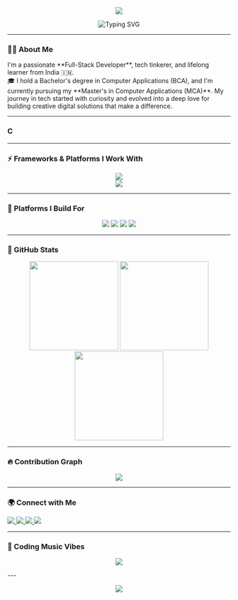 
<p align="center">
  <img src="https://capsule-render.vercel.app/api?type=waving&height=300&color=gradient&text=Welcome%20to%20My%20GitHub&fontAlignY=25&desc=Scroll%20to%20explore%20my%20work%20👇&fontColor=FFFFFF" />
</p>



<p align="center">
 <img src="https://readme-typing-svg.demolab.com/demo/?weight=900&size=40&color=F7F7F7&center=true&vCenter=true&width=950&height=100&lines=Hi+%F0%9F%91%8B%2C+I'm+Anthony+Prakash+Rozario!;BCA+Graduate++%7C++MCA+Pursuing+;Tech+Enthusiast++%7C+Open+Source+Lover;Let's+Build+Amazing+Things+Together" alt="Typing SVG" />
</p>
<!-- Founder+of+Kraftamine+%7C+Rozaa.in; -->

---

###  👨‍💻 About Me

<p>
  I'm a passionate **Full-Stack Developer**, tech tinkerer, and lifelong learner from India 🇮🇳.
  <br>
🎓 I hold a Bachelor's degree in Computer Applications (BCA), and I'm currently pursuing my **Master's in Computer Applications (MCA)**. My journey in tech started with curiosity and evolved into a deep love for building creative digital solutions that make a difference.
</p>

---

### C

---

### ⚡ Frameworks & Platforms I Work With

<p align="center">
  <img src="https://skillicons.dev/icons?i=java,c,python,js,react,nextjs,nodejs,express,tailwind,html,css,bootstrap,arduino" /><br/>
  <img src="https://skillicons.dev/icons?i=git,github,vercel,linux,vscode,windows,androidstudio" />
</p>

---

### 💼 Platforms I Build For

<p align="center">
  <img src="https://img.shields.io/badge/Web-Applications-blue?style=for-the-badge" />
  <img src="https://img.shields.io/badge/IoT-Projects-yellow?style=for-the-badge" />
  <img src="https://img.shields.io/badge/Mobile-Apps-green?style=for-the-badge" />
  <img src="https://img.shields.io/badge/Embedded-Systems-red?style=for-the-badge" />
</p>

---

### 🚀 GitHub Stats

<p align="center">
  <img src="https://github-readme-stats.vercel.app/api?username=4nth0nyr0zar10&theme=radical&show_icons=true&count_private=true&include_all_commits=true&hide_border=true" height="200"/>
 <img src="https://github-readme-streak-stats-eight.vercel.app?user=4nth0nyr0zar10&theme=radical&hide_border=true" height="200"/>

  <img src="https://github-readme-stats.vercel.app/api/top-langs/?username=4nth0nyr0zar10&theme=radical&layout=compact&hide_border=true" height="200"/>
</p>

---

### 🔥 Contribution Graph

<p align="center">
  <img src="https://github-readme-activity-graph.vercel.app/graph?username=4nth0nyr0zar10&theme=github-compact&hide_border=true" />
</p>

---

### 🌍 Connect with Me

<p align="gap=2">
  <a href="https://www.linkedin.com/in/anthony-rozario/" target="_blank">
    <img src="https://skillicons.dev/icons?i=linkedin&hight=30&width=30" />
  </a>
   <a href="https://www.x.com/anthony.rozario.3721/" target="_blank">
    <img src="https://skillicons.dev/icons?i=x&hight=30&width=30" />
  </a>
  <a href="https://www.instagram.com/anthony.rozario.3721/" target="_blank">
    <img src="https://skillicons.dev/icons?i=instagram&hight=30&width=30" />
  </a>
  <a href="mailto:anthonyrozario62@gmail.com">
    <img src="https://skillicons.dev/icons?i=gmail&hight=30&width=30" />
  </a>
</p>

---

### 🎵 Coding Music Vibes

<p align="center">
  <img src="https://spotify-github-profile.vercel.app/api/view?uid=31ols3zbcccprsytzwvinss2q62u&cover_image=true&theme=novatorem&bar_color=53b14f&bar_color_cover=true" />
</p>
---
<p align="center">
  <img src="https://capsule-render.vercel.app/api?type=waving&color=gradient&height=150&section=footer&text=Thanks%20for%20visiting!%20⭐&fontSize=30" />
</p>
